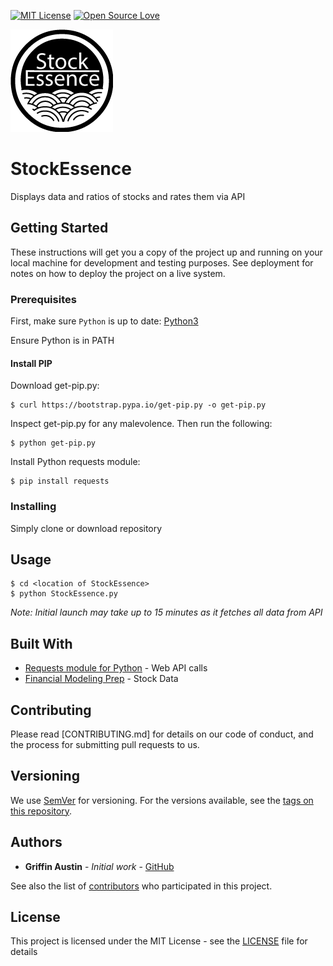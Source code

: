 [![MIT License](https://img.shields.io/badge/License-MIT-blue.svg)](https://opensource.org/licenses/MIT) [![Open Source Love](https://badges.frapsoft.com/os/v1/open-source.svg?v=103)](https://github.com/ellerbrock/open-source-badges/)

![StockEssence Logo](StockEssence_logo.gif)

# StockEssence
Displays data and ratios of stocks and rates them via API

## Getting Started

These instructions will get you a copy of the project up and running on your local machine for development and testing purposes. See deployment for notes on how to deploy the project on a live system.

### Prerequisites

First, make sure `Python` is up to date:
[Python3](https://www.python.org/downloads/)

Ensure Python is in PATH

#### Install PIP
Download get-pip.py:
```
$ curl https://bootstrap.pypa.io/get-pip.py -o get-pip.py
```

Inspect get-pip.py for any malevolence. Then run the following:
```
$ python get-pip.py
```

Install Python requests module:
```
$ pip install requests
```

### Installing

Simply clone or download repository

## Usage
```
$ cd <location of StockEssence>
$ python StockEssence.py
```
*Note: Initial launch may take up to 15 minutes as it fetches all data from API*

## Built With

* [Requests module for Python](http://docs.python-requests.org/en/master/) - Web API calls
* [Financial Modeling Prep](https://financialmodelingprep.com/) - Stock Data

## Contributing

Please read [CONTRIBUTING.md] for details on our code of conduct, and the process for submitting pull requests to us.

## Versioning

We use [SemVer](http://semver.org/) for versioning. For the versions available, see the [tags on this repository](https://github.com/GriffinAustin/StockEssence/tags). 

## Authors

* **Griffin Austin** - *Initial work* - [GitHub](https://github.com/GriffinAustin)

See also the list of [contributors](https://github.com/GriffinAustin/StockEssence/graphs/contributors) who participated in this project.

## License

This project is licensed under the MIT License - see the [LICENSE](LICENSE) file for details
